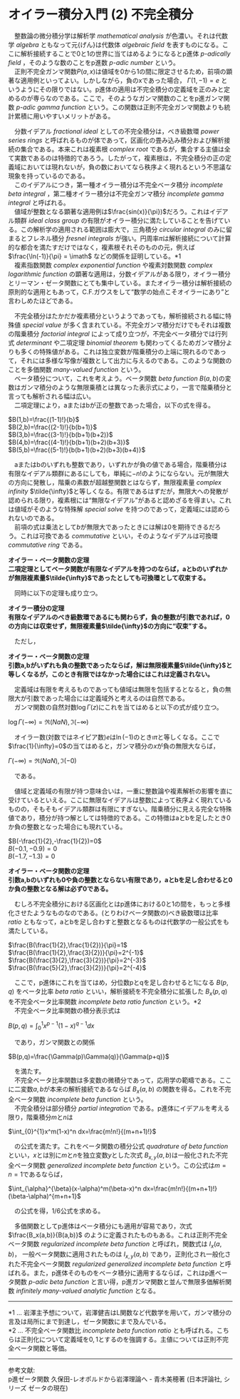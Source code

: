 # オイラー積分入門 (2) 不完全積分

　整数論の微分積分学は解析学 *mathematical analysis* が色濃い。それは代数学 *algebra* ともなって元{げん}は代数体 *algebraic field* を表すものになる。ここに解析接続することで0と1の世界に当てはめるようになるとp進体 *p-adically field* ，そのような数のことをp進数 *p-adic number* という。  
　正則不完全ガンマ関数$P(a,x)$は値域を0から1の間に限定させるため，前項の顕著な適用例といってよい。しかしながら，負のxであった場合， $\Gamma(1, -1) = e$ というようにその限りではない。p進体の適用は不完全積分の定義域を正のみと定めるのが専らなのである。ここで，そのようなガンマ関数のことをp進ガンマ関数 *p-adic gamma function* という。この関数は正則不完全ガンマ関数よりも統計累積に用いやすいメリットがある。  

　分数イデアル *fractional ideal* としての不完全積分は，べき級数環 *power series rings* と呼ばれるものが体であって，区画化の畳み込み積分および解析接続の集合である。本来これは複素根 *complex root* であるが，集合する主値は全て実数であるのは特徴的であろう。したがって，複素根は，不完全積分の正の定義域においては現れないが，負の数においてなら秩序よく現れるという不思議な現象を持っているのである。  
　このイデアルにつき，第一種オイラー積分は不完全ベータ積分 *incomplete beta integral* ，第二種オイラー積分は不完全ガンマ積分 *incomplete gamma integral* と呼ばれる。  
　値域が整数となる顕著な適用例は$\frac{sin(x)}{\pi})$だろう。これはイデアル類群 *ideal class group* の有限がオイラー積分に満たしていることを告げている。この解析学の適用される範囲は膨大で，三角積分 *circular integral* のみに留まるとフレネル積分 *fresnel integrals* が強い。円周率$\pi$は解析接続について計算的な都合を満たすだけではなく，複素根それそのものの元，例えば $\frac{\ln(-1)}{\pi} = \imath$ などの関係を証明している。*1  
　複素指数関数 *complex exponential function* や複素対数関数 *complex logarithmic function* の顕著な適用は，分数イデアルがある限り，オイラー積分とリーマン・ゼータ関数にとても集中している。またオイラー積分は解析接続の原則的な適用ともあって，C.F.ガウスをして“数学の始点こそオイラーにあり”と言わしめたほどである。  

　不完全積分はたかだか複素積分というようであっても，解析接続される幅に特殊値 *special value* が多く含まれている。不完全ガンマ積分だけでもそれは複数の階乗積分 *factorial integral* によって成り立つが，不完全ベータ積分では行列式 *determinant* や二項定理 *binomial theorem* も関わってくるためガンマ積分よりも多くの特殊値がある。これは独立変数が階乗積分の上端に現れるのであって，それには多様な写像が複数として出力に与えるのである。このような関数のことを多価関数 *many-valued function* という。  
　ベータ積分について，これを考えよう。ベータ関数 *beta function* $B(a,b)$の変数はガンマ積分のような無限乗積とは異なった表示式により，一言で階乗積分と言っても解析される幅は広い。  
　二項定理により，aまたはbが正の整数であった場合，以下の式を得る。  

$B(1,b)=\frac{(1-1)!}{b}$  
$B(2,b)=\frac{(2-1)!}{b(b+1)}$  
$B(3,b)=\frac{(3-1)!}{b(b+1)(b+2)}$  
$B(4,b)=\frac{(4-1)!}{b(b+1)(b+2)(b+3)}$  
$B(5,b)=\frac{(5-1)!}{b(b+1)(b+2)(b+3)(b+4)}$  

　aまたはbのいずれも整数であり，いずれかが負の値である場合，階乗積分は有限なイデアル類群にあるにしても，単純に$-n!$のようにならない。元が無限大の方向に発散し，階乗の素数が超越整関数とはならず，無限複素量 *complex infinity* $\tilde{\infty}$と等しくなる。有限であるはずだが，無限大への発散が認められる限り，複素根には“無限なイデアル”があると認めざるを得まい。これは値域がそのような特殊解 *special solve* を持つのであって，定義域には認められないのである。  
　前項の式は乗法として$b$が無限大であったときには解は0を期待できるだろう。これは可換である *commutative* といい，そのようなイデアルは可換環 *commutative ring* である。  

**オイラー・ベータ関数の定理**  
  **二項定理としてベータ関数が有限なイデアルを持つのならば，aとbのいずれかが無限複素量$\tilde{\infty}$であったとしても可換環として収束する。**  

　同時に以下の定理も成り立つ。  

**オイラー積分の定理**  
  **有限なイデアルのべき級数環であるにも関わらず，負の整数が引数であれば，0の方向には収束せず，無限複素量$\tilde{\infty}$の方向に“収束”する。**  

　ただし，  

**オイラー・ベータ関数の定理**  
  **引数a,bがいずれも負の整数であったならば，解は無限複素量$\tilde{\infty}$と等しくなるが，このとき有限ではなかった場合にはこれは定義されない。**  

　定義域は有限を考えるものであっても値域は無限を包括するとなると，負の無限大が引数であった場合には定義域外と考えるのは自然である。  
　ガンマ関数の自然対数$\log\Gamma(z)$にこれを当てはめると以下の式が成り立つ。  

$\log\Gamma(-\infty)= \Re(NaN),\,\Im(-\infty)$  

　オイラー数(対数ではネイピア数)$e$は$\ln(-1)$のとき$\imath\pi$と等しくなる。ここで$\frac{1}{\infty}=0$の当てはめると，ガンマ積分の$x$が負の無限大ならば，  

$\Gamma(-\infty)= \Re(NaN),\,\Im(-0)$  

　である。  

　値域と定義域の有限が持つ意味合いは，一重に整数論や複素解析の影響を直に受けているといえる。ここに無限なイデアルは整数によって秩序よく現れているものの，そもそもイデアル類群は有限にすぎない。階乗積分に見える完全な特殊値であり，積分が持つ解としては特徴的である。この特徴はaとbを足したとき0か負の整数となった場合にも現れている。  

$B(-\frac{1}{2},-\frac{1}{2})=0$  
$B(-0.1,-0.9)=0$  
$B(-1.7,-1.3)=0$  

**オイラー・ベータ関数の定理**  
  **引数a,bのいずれも0や負の整数とならない有限であり，aとbを足し合わせると0か負の整数となる解は必ず0である。**  

　むしろ不完全積分における区画化とはp進体における0と1の間を，もっと多様化させたようなものなのである。(とりわけベータ関数の)べき級数環は比率 *ratio* ともなって，aとbを足し合わすと整数となるものは代数学の一般公式をも満たしている。  

$\frac{B(\frac{1}{2},\frac{1}{2})}{\pi}=1$  
$\frac{B(\frac{1}{2},\frac{3}{2})}{\pi}=2^{-1}$  
$\frac{B(\frac{3}{2},\frac{3}{2})}{\pi}=2^{-3}$  
$\frac{B(\frac{5}{2},\frac{3}{2})}{\pi}=2^{-4}$  

　ここで，p進体にこれを当てはめ，分位数pとqを足し合わせると1になる $B(p,q)$ をベータ比率 *beta ratio* といい，解析接続を不完全積分に拡張した $B_x(p,q)$ を不完全ベータ比率関数 *incomplete beta ratio function* という。*2  
　不完全ベータ比率関数の積分表示式は  

$B(p,q)=\int_{0}^{1}x^{p-1}(1-x)^{q-1}dx$  

　であり，ガンマ関数との関係  

$B(p,q)=\frac{\Gamma(p)\Gamma(q)}{\Gamma(p+q)}$  

　を満たす。  
　不完全ベータ比率関数は多変数の微積分であって，応用学の範疇である。ここに二変数$a,b$が本来の解析接続であるならば $B_x(a,b)$ の関数を得る。これを不完全ベータ関数 *incomplete beta function* という。  
　不完全積分は部分積分 *partial integration* である。p進体にイデアルを考える限り，階乗積分$m$と$n$は  

$\int_{0}^{1}x^m(1-x)^n dx=\frac{m!n!}{(m+n+1)!}$  

　の公式を満たす。これをベータ関数の積分公式 *quadrature of beta function* といい，$x$とは別に$m$と$n$を独立変数$y$とした次式 $B_{x,y}(a, b)$は一般化された不完全ベータ関数 *generalized incomplete beta function* という。この公式は$m=n=1$であるならば，  

$\int_{\alpha}^{\beta}(x-\alpha)^m(\beta-x)^n dx=\frac{m!n!}{(m+n+1)!}(\beta-\alpha)^{m+n+1}$  

　の公式を得，1/6公式を求める。  

　多価関数としてp進体はベータ積分にも適用が容易であり，次式 $\frac{B_x(a,b)}{B(a,b)}$ のように定義されたものもある。これは正則不完全ベータ関数 *regularized incomplete beta function* と呼ばれ，関数式は $I_x(a,b)$， 一般ベータ関数に適用されたものは $I_{x,y}(a,b)$ であり，正則化され一般化された不完全ベータ関数 *regularized generalized incomplete beta function* と呼ばれる。また，p進体そのものをベータ積分に適用するならば，これはp進ベータ関数 *p-adic beta function* と言い得，p進ガンマ関数と並んで無限多価解析関数 *infinitely many-valued analytic function* となる。  

---

*1 ... 岩澤主予想について，岩澤健吉はL関数など代数学を用いて，ガンマ積分の言及は局所にまで到達し，ゼータ関数にまで及んでいる。  
*2 ... 不完全ベータ関数比 *incomplete beta function ratio* とも呼ばれる。こちらは正則化について定義域を$0, 1$とするのを強調する。主値については正則不完全ベータ関数と等価。  

---

参考文献:  
p進ゼータ関数 久保田-レオポルドから岩澤理論へ - 青木美穂著 (日本評論社, シリーズ ゼータの現在)  
